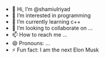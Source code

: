 - 👋 Hi, I’m @shamiulriyad
- 👀 I’m interested in programming
- 🌱 I’m currently learning c++
- 💞️ I’m looking to collaborate on ...
- 📫 How to reach me ...
- 😄 Pronouns: ...
- ⚡ Fun fact: I am the next Elon Musk

<!---
shamiulriyad/shamiulriyad is a ✨ special ✨ repository because its `README.md` (this file) appears on your GitHub profile.
You can click the Preview link to take a look at your changes.
--->
